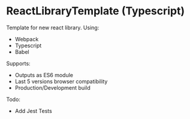 # ReactLibraryTemplate (Typescript)

Template for new react library.
Using:
- Webpack
- Typescript
- Babel

Supports:
- Outputs as ES6 module
- Last 5 versions browser compatibility
- Production/Development build

Todo:
- Add Jest Tests